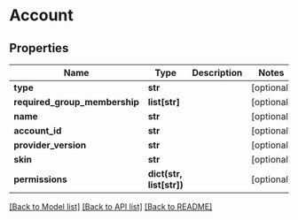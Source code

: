 # Account

## Properties
Name | Type | Description | Notes
------------ | ------------- | ------------- | -------------
**type** | **str** |  | [optional] 
**required_group_membership** | **list[str]** |  | [optional] 
**name** | **str** |  | [optional] 
**account_id** | **str** |  | [optional] 
**provider_version** | **str** |  | [optional] 
**skin** | **str** |  | [optional] 
**permissions** | **dict(str, list[str])** |  | [optional] 

[[Back to Model list]](../README.md#documentation-for-models) [[Back to API list]](../README.md#documentation-for-api-endpoints) [[Back to README]](../README.md)


